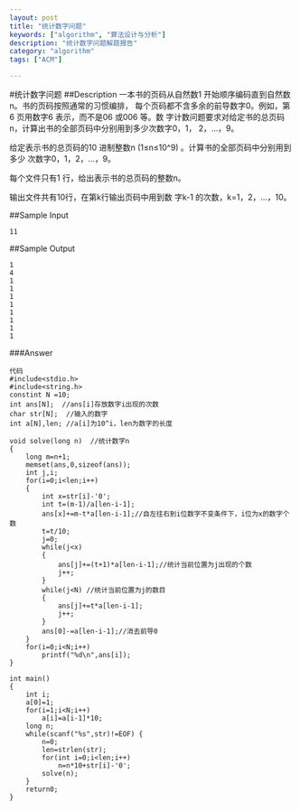 ```yaml
---
layout: post
title: "统计数字问题"
keywords: ["algorithm", "算法设计与分析"]
description: "统计数字问题解题报告"
category: "algorithm"
tags: ["ACM"]

---
```

#统计数字问题
##Description
一本书的页码从自然数1 开始顺序编码直到自然数n。书的页码按照通常的习惯编排，
每个页码都不含多余的前导数字0。例如，第6 页用数字6 表示，而不是06 或006 等。数
字计数问题要求对给定书的总页码n，计算出书的全部页码中分别用到多少次数字0，1，
2，…，9。

给定表示书的总页码的10 进制整数n (1≤n≤10^9) 。计算书的全部页码中分别用到多少
次数字0，1，2，…，9。

每个文件只有1 行，给出表示书的总页码的整数n。

输出文件共有10行，在第k行输出页码中用到数
字k-1 的次数，k=1，2，…，10。

##Sample Input
```
11
```

##Sample Output
```
1
4
1
1
1
1
1
1
1
1
```

###Answer
```
代码
#include<stdio.h>  
#include<string.h>  
constint N =10;  
int ans[N];  //ans[i]存放数字i出现的次数
char str[N];  //输入的数字
int a[N],len; //a[i]为10^i，len为数字的长度 

void solve(long n)  //统计数字n
{  
	long m=n+1;  
	memset(ans,0,sizeof(ans));  
	int j,i;  
	for(i=0;i<len;i++)  
	{  
		int x=str[i]-'0';  
		int t=(m-1)/a[len-i-1];  
		ans[x]+=m-t*a[len-i-1];//自左往右到i位数字不变条件下，i位为x的数字个数  
		t=t/10;  
		j=0;  
		while(j<x)  
		{  
			ans[j]+=(t+1)*a[len-i-1];//统计当前位置为j出现的个数  
			j++;  
		}  
		while(j<N) //统计当前位置为j的数目 
		{  
			ans[j]+=t*a[len-i-1];  
			j++;  
		}  
		ans[0]-=a[len-i-1];//消去前导0  
	}  
	for(i=0;i<N;i++)  
		printf("%d\n",ans[i]);  
}  

int main()  
{  
	int i;  
	a[0]=1;  
	for(i=1;i<N;i++)  
		a[i]=a[i-1]*10;  
	long n;  
	while(scanf("%s",str)!=EOF) {  
		n=0;  
		len=strlen(str);  
		for(int i=0;i<len;i++)  
			n=n*10+str[i]-'0';  
		solve(n);  
	}  
	return0;  
}

```
